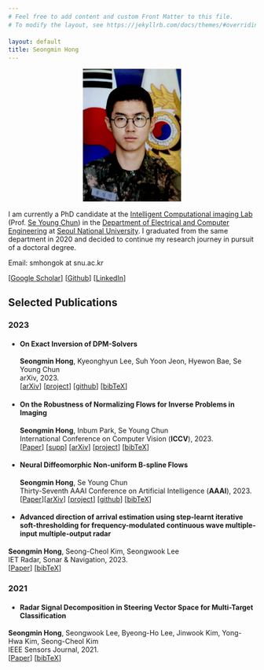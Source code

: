 ```yaml
---
# Feel free to add content and custom Front Matter to this file.
# To modify the layout, see https://jekyllrb.com/docs/themes/#overriding-theme-defaults

layout: default
title: Seongmin Hong
---
```

<p align="center">
  <img src="./files/picture_army.jpg" alt="이미지 설명" width="200pt">
</p>

I am currently a PhD candidate at the [Intelligent Computational imaging Lab](https://icl.snu.ac.kr/) (Prof. [Se Young Chun](https://icl.snu.ac.kr/pi)) in the [Department of Electrical and Computer Engineering](https://ece.snu.ac.kr/) at  [Seoul National University](https://www.snu.ac.kr/). I graduated from the same department in 2020  and decided to continue my research journey in pursuit of a doctoral degree.

Email: smhongok at snu.ac.kr

[[Google Scholar](https://scholar.google.com/citations?user=icHnJqsAAAAJ&hl=ko&oi=ao)] [[Github](https://github.com/smhongok)] [[LinkedIn](https://www.linkedin.com/in/sm-hong/)]

## Selected Publications
### 2023

* #### **On Exact Inversion of DPM-Solvers**  

  **Seongmin Hong**,  Kyeonghyun Lee, Suh Yoon Jeon, Hyewon Bae, Se Young Chun  
  arXiv, 2023.  
  [[arXiv](https://arxiv.org/abs/2311.18387)] [[project](/inv-dpm.html)] [<a href="https://github.com/smhongok/inv-dpm">github</a>] [<a href="/bibtex.html#hong23exact">bibTeX</a>]
  
* #### **On the Robustness of Normalizing Flows for Inverse Problems in Imaging**   

  **Seongmin Hong**, Inbum Park, Se Young Chun  
  International Conference on Computer Vision (**ICCV**), 2023.  
  [<a href="https://openaccess.thecvf.com/content/ICCV2023/papers/Hong_On_the_Robustness_of_Normalizing_Flows_for_Inverse_Problems_in_ICCV_2023_paper.pdf">Paper</a>] [<a href="https://openaccess.thecvf.com/content/ICCV2023/supplemental/Hong_On_the_Robustness_ICCV_2023_supplemental.pdf">supp</a>] [[arXiv](https://arxiv.org/abs/2212.04319)] [[project](/robustness.html)] [<a href="/bibtex.html#hong23robustness">bibTeX</a>]


* #### **Neural Diffeomorphic Non-uniform B-spline Flows**  

  **Seongmin Hong**,  Se Young Chun  
  Thirty-Seventh AAAI Conference on Artificial Intelligence (**AAAI**), 2023.  
  [[Paper](https://ojs.aaai.org/index.php/AAAI/article/view/26441)][[arXiv](https://arxiv.org/abs/2304.04555)] [[project](/nubsf.html)] [<a href="https://github.com/smhongok/Non-uniform-B-spline-Flow">github</a>] [<a href="/bibtex.html#hong23neural">bibTeX</a>]

* #### **Advanced direction of arrival estimation using step-learnt iterative soft-thresholding for frequency-modulated continuous wave multiple-input multiple-output radar**   
**Seongmin Hong**, Seong-Cheol Kim, Seongwook Lee  
IET Radar, Sonar & Navigation, 2023.  
[[Paper](https://doi.org/10.1049/rsn2.12319)] [<a href="/bibtex.html#hong23advanced">bibTeX</a>]


### 2021
* #### **Radar Signal Decomposition in Steering Vector Space for Multi-Target Classification**  
**Seongmin Hong**, Seongwook Lee, Byeong-Ho Lee, Jinwook Kim, Yong-Hwa Kim, Seong-Cheol Kim  
IEEE Sensors Journal, 2021.  
[[Paper](https://ieeexplore.ieee.org/abstract/document/9552897)] [<a href="/bibtex.html#hong21radar">bibTeX</a>]